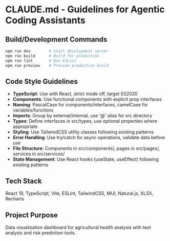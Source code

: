 # CLAUDE.md - Guidelines for Agentic Coding Assistants

## Build/Development Commands
```bash
npm run dev        # Start development server
npm run build      # Build for production
npm run lint       # Run ESLint
npm run preview    # Preview production build
```

## Code Style Guidelines
- **TypeScript**: Use with React, strict mode off, target ES2020
- **Components**: Use functional components with explicit prop interfaces
- **Naming**: PascalCase for components/interfaces, camelCase for variables/functions
- **Imports**: Group by external/internal, use '@' alias for src directory
- **Types**: Define interfaces in src/types, use optional properties where appropriate
- **Styling**: Use TailwindCSS utility classes following existing patterns
- **Error Handling**: Use try/catch for async operations, validate data before use
- **File Structure**: Components in src/components/, pages in src/pages/, services in src/services/
- **State Management**: Use React hooks (useState, useEffect) following existing patterns

## Tech Stack
React 19, TypeScript, Vite, ESLint, TailwindCSS, MUI, Natural.js, XLSX, Recharts

## Project Purpose
Data visualization dashboard for agricultural health analysis with text analysis and risk prediction tools.